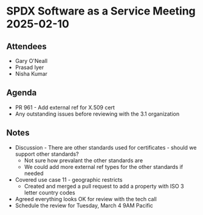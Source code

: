 # SPDX Software as a Service Meeting 2025-02-10

## Attendees
- Gary O'Neall
- Prasad Iyer
- Nisha Kumar

## Agenda

- PR 961 - Add external ref for X.509 cert
- Any outstanding issues before reviewing with the 3.1 organization

## Notes
- Discussion - There are other standards used for certificates - should we support other standards?
  - Not sure how prevalant the other standards are
  - We could add more external ref types for the other standards if needed
- Covered use case 11 - geographic restricts
  - Created and merged a pull request to add a property with ISO 3 letter country codes
- Agreed everything looks OK for review with the tech call
- Schedule the review for Tuesday, March 4 9AM Pacific
